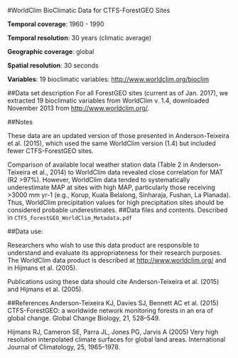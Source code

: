 #WorldClim BioClimatic Data for CTFS-ForestGEO Sites

**Temporal coverage**: 1960 - 1990 

**Temporal resolution**: 30 years (climatic average)

**Geographic coverage**: global

**Spatial resolution**: 30 seconds

**Variables**: 19 bioclimatic variables: http://www.worldclim.org/bioclim

##Data set description
For all ForestGEO sites (current as of Jan. 2017), we extracted 19 bioclimatic variables from WorldClim v. 1.4, downloaded November 2013 from http://www.worldclim.org/.

##Notes

These data are an updated version of those presented in Anderson-Teixeira et al. (2015), which used the same WorldClim version (1.4) but included fewer CTFS-ForestGEO sites.

Comparison of available local weather station data (Table 2 in Anderson-Teixeira et al., 2014) to WorldClim data revealed close correlation for MAT (R2 >97%). However, WorldClim data tended to systematically underestimate MAP at sites with high MAP, particularly those receiving >3000 mm yr-1 (e.g., Korup, Kuala Belalong, Sinharaja, Fushan, La Planada). Thus, WorldClim precipitation values for high precipitation sites should be considered probable underestimates.
##Data files and contents.
Described in `CTFS_ForestGEO_WorldClim_Metadata.pdf`

##Data use:

Researchers who wish to use this data product are responsible to understand and evaluate its appropriateness for their research purposes. The WorldClim data product is described at http://www.worldclim.org/ and in Hijmans et al. (2005). 

Publications using these data should cite Anderson-Teixeira et al. (2015) and Hijmans et al. (2005).

##References
Anderson-Teixeira KJ, Davies SJ, Bennett AC et al. (2015) CTFS-ForestGEO: a worldwide network monitoring forests in an era of global change. Global Change Biology, 21, 528–549.

Hijmans RJ, Cameron SE, Parra JL, Jones PG, Jarvis A (2005) Very high resolution interpolated climate surfaces for global land areas. International Journal of Climatology, 25, 1965–1978.
